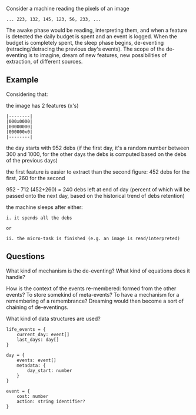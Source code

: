 Consider a machine reading the pixels of an image

    ... 223, 132, 145, 123, 56, 233, ...

The awake phase would be reading, interpreting them, and when a feature is detected the daily budget is spent and an event is logged. When the budget is completely spent, the sleep phase begins, de-eventing (retracing/detracing the previous day's events). The scope of the de-eventing is to imagine, dream of new features, new possibilities of extraction, of different sources.


## Example

Considering that:

the image has 2 features (x's)

    |--------|
    |000x0000|
    |00000000|
    |000000x0|
    |--------|

the day starts with 952 debs (if the first day, it's a random number between 300 and 1000, for the other days the debs is computed based on the debs of the previous days)

the first feature is easier to extract than the second figure: 452 debs for the first, 260 for the second

952 - 712 (452+260) = 240 debs left at end of day (percent of which will be passed onto the next day, based on the historical trend of debs retention)

the machine sleeps after either:

    i. it spends all the debs

    or

    ii. the micro-task is finished (e.g. an image is read/interpreted)


## Questions

What kind of mechanism is the de-eventing? What kind of equations does it handle?

How is the context of the events re-membered: formed from the other events? To store somekind of meta-events? To have a mechanism for a remembering of a remembrance? Dreaming would then become a sort of chaining of de-eventings.

What kind of data structures are used?

    life_events = {
        current_day: event[]
        last_days: day[]
    }

    day = {
        events: event[]
        metadata: {
            day_start: number
        }
    }

    event = {
        cost: number
        action: string identifier?
    }
